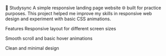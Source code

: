 📘 Studysync
A simple responsive landing page website 🌐 built for practice purposes. This project helped me improve my skills in responsive web design and experiment with basic CSS animations.

Features
Responsive layout for different screen sizes

Smooth scroll and basic hover animations

Clean and minimal design
